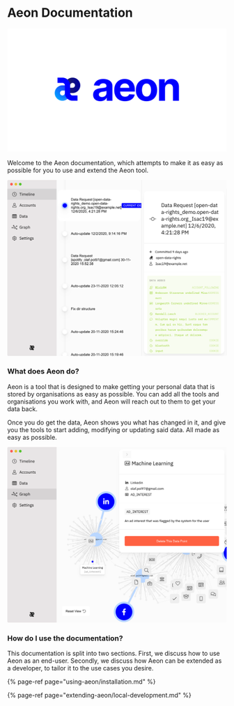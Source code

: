 # Aeon Documentation

![](.gitbook/assets/aeon-whitespace-2x.png)

Welcome to the Aeon documentation, which attempts to make it as easy as possible for you to use and extend the Aeon tool.

![](.gitbook/assets/schermafbeelding-2020-12-15-om-15.48.04.png)

### What does Aeon do?

Aeon is a tool that is designed to make getting your personal data that is stored by organisations as easy as possible. You can add all the tools and organisations you work with, and Aeon will reach out to them to get your data back.

Once you do get the data, Aeon shows you what has changed in it, and give you the tools to start adding, modifying or updating said data. All made as easy as possible.

![](.gitbook/assets/schermafbeelding-2020-12-15-om-16.41.06.png)

### How do I use the documentation?

This documentation is split into two sections. First, we discuss how to use Aeon as an end-user. Secondly, we discuss how Aeon can be extended as a developer, to tailor it to the use cases you desire.

{% page-ref page="using-aeon/installation.md" %}

{% page-ref page="extending-aeon/local-development.md" %}

